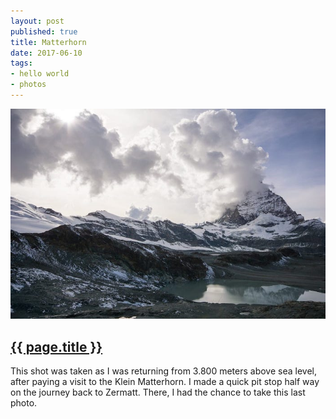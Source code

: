 ```yaml
---
layout: post
published: true
title: Matterhorn
date: 2017-06-10
tags:
- hello world
- photos
---
```

<div>
  <img class="center-block img-fluid lazyload" src="/assets/images/170610/matterhorn-700.jpg" />
</div>
<h2 class="article-title">
  <a href="{{ page.url | prepend: site.baseurl }}">{{ page.title }}</a>
</h2>

This shot was taken as I was returning from 3.800 meters above sea level, after paying a visit to the Klein Matterhorn. I made a quick pit stop half way on the journey back to Zermatt. There, I had the chance to take this last photo.